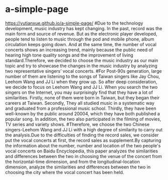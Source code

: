 # a-simple-page
https://yutianxue.github.io/a-simple-page/
#Due to the technology development, music industry has kept changing. In the past, record was the main form and source of revenue. But as the electronic player developed, people tend to listen to music through the pod and mobile phone, album circulation keeps going down. And at the same time, the number of vocal concerts shows an increasing trend, mainly because the public need of hearing high tone quality songs and the improvement of living standard.Therefore, we decided to choose the music industry as our main topic and try to showcase the changes in the music industry by analyzing two representative singers’ vocal concerts. 
#For Post-90s generation, large number of them are listening to the songs of Taiwan singers like Jay Chou, Leehom Wang and JJ Li when they grow up. So after deep consideration, we decide to focus on Leehom Wang and JJ Li.
When you search the two singers on the Internet, you may surprisingly find that they have a lot of similarities. Firstly, none of them were born in Taiwan, but they began their careers at Taiwan. Secondly, They all studied music in a systematic way and graduated from a professional music school. Thirdly, they have been well-known by the public around 20004, which they have both published a popular song. In addition, the two also participated in the filming of movies, TV series and variety shows.
#Therefore, we choose the two Chinese singers-Leehom Wang and JJ Li with a high degree of similarity to carry out the analysis.Due to the difficulties of finding the record sales, we consider put the vocal concerts at first, the record sales as supplement.By capturing the information about the number, number and location of the two people's vocal concerts on Baidu Encyclopedia, this paper analyzes the similarities and differences between the two in choosing the venue of the concert from the horizontal-time dimension, and from the longitudinal-location dimension, analyze the similarities and differences between the two in choosing the city where the vocal concert has been held.
